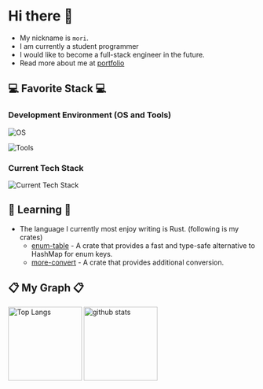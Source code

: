 # Hi there 👋

- My nickname is `mori`.
- I am currently a student programmer
- I would like to become a full-stack engineer in the future.
- Read more about me at [portfolio](https://moriyoshi-kasuga.github.io)

## 💻 Favorite Stack 💻

### Development Environment (OS and Tools)

<p>
  <img
    src="https://go-skill-icons.vercel.app/api/icons?i=apple,wsl,ubuntu,arch"
    alt="OS"
  />
</p>
<!-- FIXME: if merged https://github.com/LelouchFR/skill-icons/pull/532 -->
<p>
  <img
    src="https://go-skill-icons.vercel.app/api/icons?i=nix,cattpuccin,bash,vim,neovim,lazyvim,lua,tmux"
    alt="Tools"
  />
</p>

### Current Tech Stack

<p>
  <img
    src="https://go-skill-icons.vercel.app/api/icons?i=rust,tauri,ts,bun,tailwindcss,astro,svelte"
    alt="Current Tech Stack"
  />
</p>

## 🌱 Learning 🌱

- The language I currently most enjoy writing is Rust. (following is my crates)
  - [enum-table](https://github.com/moriyoshi-kasuga/enum-table) - A crate that provides a fast and type-safe alternative to HashMap for enum keys.
  - [more-convert](https://github.com/moriyoshi-kasuga/more-convert) - A crate that provides additional conversion.

## 📋 My Graph 📋

<p align="left">
  <img alt="Top Langs" height="150px" src="https://github-readme-stats.vercel.app/api/top-langs/?username=moriyoshi-kasuga&layout=compact&show_icons=true&theme=onedark" />
  <img alt="github stats" height="150px" src="https://github-readme-stats.vercel.app/api?username=moriyoshi-kasuga&theme=onedark&show_icons=ture" />
</p>
